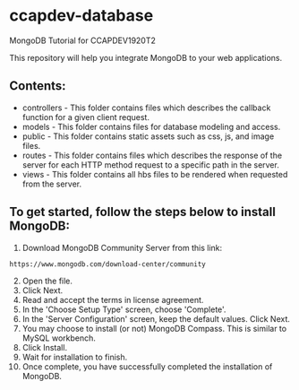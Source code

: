 # ccapdev-database
MongoDB Tutorial for CCAPDEV1920T2

This repository will help you integrate MongoDB to your web applications.

## Contents:
- controllers - This folder contains files which describes the callback function for a given client request.
- models - This folder contains files for database modeling and access.
- public - This folder contains static assets such as css, js, and image files.
- routes - This folder contains files which describes the response of the server for each HTTP method request to a specific path in the server.
- views - This folder contains all hbs files to be rendered when requested from the server.

## To get started, follow the steps below to install MongoDB:
1. Download MongoDB Community Server from this link:
```
https://www.mongodb.com/download-center/community
```
2. Open the file.
3. Click Next.
4. Read and accept the terms in license agreement.
5. In the 'Choose Setup Type' screen, choose 'Complete'.
6. In the 'Server Configuration' screen, keep the default values. Click Next.
7. You may choose to install (or not) MongoDB Compass. This is similar to MySQL workbench.
8. Click Install.
9. Wait for installation to finish.
10. Once complete, you have successfully completed the installation of MongoDB.

